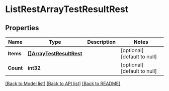 # ListRestArrayTestResultRest

## Properties
Name | Type | Description | Notes
------------ | ------------- | ------------- | -------------
**Items** | [**[]ArrayTestResultRest**](ArrayTestResultRest.md) |  | [optional] [default to null]
**Count** | **int32** |  | [optional] [default to null]

[[Back to Model list]](../README.md#documentation-for-models) [[Back to API list]](../README.md#documentation-for-api-endpoints) [[Back to README]](../README.md)

